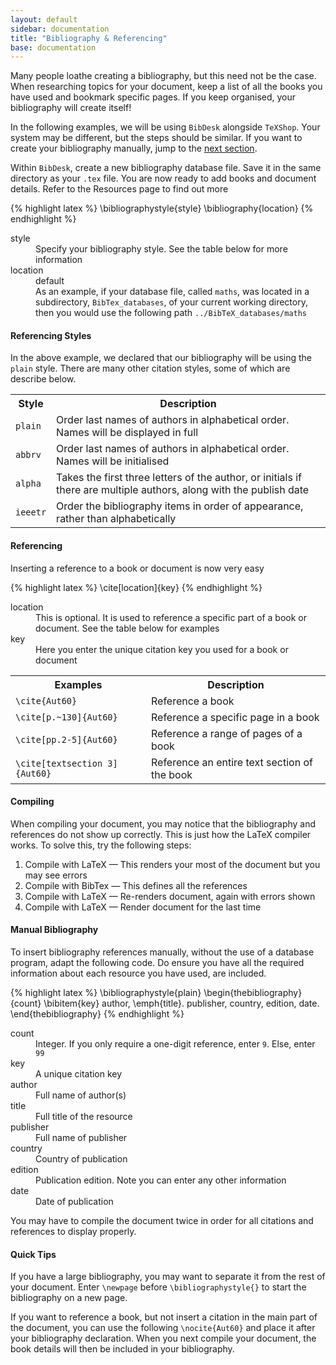 ```yaml
---
layout: default
sidebar: documentation
title: "Bibliography & Referencing"
base: documentation
---
```


Many people loathe creating a bibliography, but this need not be the case. When researching topics for your document, keep a list of all the books you have used and bookmark specific pages. If you keep organised, your bibliography will create itself!

In the following examples, we will be using `BibDesk` alongside `TeXShop`. Your system may be different, but the steps should be similar. If you want to create your bibliography manually, jump to the <a href="#manual">next section</a>.

Within `BibDesk`, create a new bibliography database file. Save it in the same directory as your `.tex` file. You are now ready to add books and document details. Refer to the Resources page to find out more 

{% highlight latex %}
\bibliographystyle{style}
\bibliography{location}
{% endhighlight %}

<dl>
	<dt>style</dt>
		<dd>Specify your bibliography style. See the table below for more information</dd>
	<dt>location</dt>
		<dd>default</dd>
		<dd>As an example, if your database file, called <code>maths</code>, was located in a subdirectory, <code>BibTex_databases</code>, of your current working directory, then you would use the following path <code>../BibTeX_databases/maths</code></dd>
</dl>

#### Referencing Styles

In the above example, we declared that our bibliography will be using the `plain` style. There are many other citation styles, some of which are describe below.

<table>
	<tr>
		<th>Style</th>
		<th>Description</th>
	</tr>
	<tr>
		<td><code>plain</code></td>
		<td>Order last names of authors in alphabetical order. Names will be displayed in full</td>
	</tr>
	<tr>
		<td><code>abbrv</code></td>
		<td>Order last names of authors in alphabetical order. Names will be initialised</td>
	</tr>
	<tr>
		<td><code>alpha</code></td>
		<td>Takes the first three letters of the author, or initials if there are multiple authors, along with the publish date</td>
	</tr>
	<tr>
		<td><code>ieeetr</code></td>
		<td>Order the bibliography items in order of appearance, rather than alphabetically</td>
	</tr>
</table>

#### Referencing

Inserting a reference to a book or document is now very easy

{% highlight latex %}
\cite[location]{key}
{% endhighlight %}

<dl>
	<dt>location</dt>
		<dd>This is optional. It is used to reference a specific part of a book or document. See the table below for examples</dd>
	<dt>key</dt>
		<dd>Here you enter the unique citation key you used for a book or document</dd>
</dl>

<table>
	<tr>
		<th>Examples</th>
		<th>Description</th>
	</tr>
	<tr>
		<td><code>\cite{Aut60}</code></td>
		<td>Reference a book</td>
	</tr>
	<tr>
		<td><code>\cite[p.~130]{Aut60}</code></td>
		<td>Reference a specific page in a book</td>
	</tr>
	<tr>
		<td><code>\cite[pp.2-5]{Aut60}</code></td>
		<td>Reference a range of pages of a book</td>
	</tr>
	<tr>
		<td><code>\cite[textsection 3]{Aut60}</code></td>
		<td>Reference an entire text section of the book</td>
	</tr>
</table>

#### Compiling

When compiling your document, you may notice that the bibliography and references do not show up correctly. This is just how the LaTeX compiler works. To solve this, try the following steps:

1. Compile with LaTeX &mdash; This renders your most of the document but you may see errors
2. Compile with BibTex &mdash; This defines all the references
3. Compile with LaTeX &mdash; Re-renders document, again with errors shown
4. Compile with LaTeX &mdash; Render document for the last time

<h4 id="manual">Manual Bibliography</h4>

To insert bibliography references manually, without the use of a database program, adapt the following code. Do ensure you have all the required information about each resource you have used, are included.

{% highlight latex %}
\bibliographystyle{plain}
\begin{thebibliography}{count}
  \bibitem{key}
    author,
    \emph{title}.
    publisher, country,
    edition,
    date.
\end{thebibliography}
{% endhighlight %}

<dl>
	<dt>count</dt>
		<dd>Integer. If you only require a one-digit reference, enter <code>9</code>. Else, enter <code>99</code></dd>
	<dt>key</dt>
		<dd>A unique citation key</dd>
	<dt>author</dt>
		<dd>Full name of author(s)</dd>
	<dt>title</dt>
		<dd>Full title of the resource</dd>
	<dt>publisher</dt>
		<dd>Full name of publisher</dd>
	<dt>country</dt>
		<dd>Country of publication</dd>
	<dt>edition</dt>
		<dd>Publication edition. Note you can enter any other information</dd>
	<dt>date</dt>
		<dd>Date of publication</dd>
</dl>

You may have to compile the document twice in order for all citations and references to display properly.

#### Quick Tips

If you have a large bibliography, you may want to separate it from the rest of your document. Enter `\newpage` before `\bibliographystyle{}` to start the bibliography on a new page.

If you want to reference a book, but not insert a citation in the main part of the document, you can use the following `\nocite{Aut60}` and place it after your bibliography declaration. When you next compile your document, the book details will then be included in your bibliography.